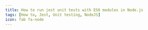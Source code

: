 ```yaml
---
title: How to run jest unit tests with ES6 modules in Node.js
tags: [How to, Jest, Unit testing, NodeJS]
icon: fab fa-node
---
```


